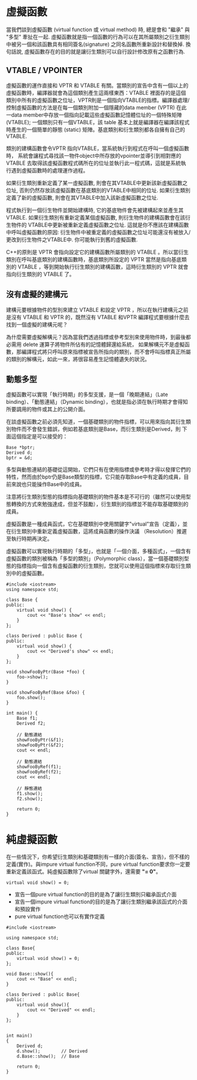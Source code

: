 # 虛擬函數

當我們談到虛擬函數 (virtual function 或 virtual method) 時, 總是會和 "繼承" 與 "多型" 牽扯在一起. 虛擬函數就是指一個函數的行為可以在其所屬類別之衍生類別中被另一個和該函數具有相同簽名(signature) 之同名函數所重新設計和替換掉. 換句話說, 虛擬函數存在的目的就是讓衍生類別可以自行設計修改原有之函數行為.

## VTABLE / VPOINTER

虛擬函數的運作直接和 VPTR 和 VTABLE 有關。當類別的宣告中含有一個以上的虛擬函數時，編譯器就會為這個類別產生這兩樣東西：VTABLE 裡面存的是這個類別中所有的虛擬函數之位址，VPTR則是一個指向VTABLE的指標。編譯器處理/控制虛擬函數的方法是在每一個類別附加一個隱藏的data member (VPTR) 在此一data member中存放一個指向記載這些虛擬函數記憶體位址的一個特殊矩陣(VTABLE); 一個類別只有一個VTABLE，該 table 基本上就是編譯器在編譯該程式時產生的一個簡單的靜態 (static) 矩陣。基底類別和衍生類別都各自擁有自己的VTABLE.

類別的建構函數會令VPTR 指向VTABLE，當系統執行到程式在呼叫一個虛擬函數時， 系統會讓程式尋找該一物件object中所存放的vpointer並導引到相對應的 VTABLE 去取得該虛擬函數程式碼所在的位址並執行此一程式碼，這就是系統執行遇到虛擬函數時的處理運作過程。

如果衍生類別重新定義了某一虛擬函數, 則會在其VTABLE中更新該新虛擬函數之位址, 否則仍然存放該虛擬函數在基底類別的VTABLE中相同的位址. 如果衍生類別定義了新的虛擬函數, 則會在其VTABLE中加入該新虛擬函數之位址.

程式執行到一個衍生物件並開始建構時, 它的基底物件會先被建構起來並產生其VTABLE. 如果衍生類別有重新定義某個虛擬函數, 則衍生物件的建構函數會在該衍生物件的 VTABLE中更新被重新定義虛擬函數之位址. 這就是你不應該在建構函數中呼叫虛擬函數的原因: 衍生物件中被重定義的虛擬函數之位址可能還沒有被放入/更改到衍生物件之VTABLE中. 你可能執行到舊的虛擬函數.

C++的原則是 VPTR 會指向設定它的建構函數所屬類別的 VTABLE 。所以當衍生類別在呼叫基底類別的建構函數時，基底類別所設定的 VPTR 當然是指向基底類別的 VTABLE ，等到開始執行衍生類別的建構函數，這時衍生類別的 VPTR 就會指向衍生類別的 VTABLE 了。

## 沒有虛擬的建構元

建構元要根據物件的型別來建立 VTABLE 和設定 VPTR ，所以在執行建構元之前是沒有 VTABLE 和 VPTR 的，既然沒有 VTABLE 和VPTR 編譯程式要根據什麼去找到一個虛擬的建構元呢？

為什麼需要虛擬解構元？因為當我們透過指標或參考型別來使用物件時，到最後都必需用 delete 運算子將物件所佔有的記憶體歸還給系統， 如果解構元不是虛擬函數，那編譯程式將只呼叫原來指標被宣告所指向的類別，而不會呼叫指標真正所屬的類別的解構元，如此一來，將很容易產生記憶體遺失的狀況。

## 動態多型

虛擬函數可以實現「執行時期」的多型支援，是一個「晚期連結」（Late binding）、「動態連結」（Dynamic binding），也就是指必須在執行時期才會得知所要調用的物件或其上的公開介面。  

在談虛擬函數之前必須先知道，一個基礎類別的物件指標，可以用來指向其衍生類別物件而不會發生錯誤，例如若基底類別是Base，而衍生類別是Derived，則 下面這個指定是可以接受的：
``` 
Base *bptr; 
Derived d; 
bptr = &d;
```
多型與動態連結的基礎從這開始，它們只有在使用指標或參考時才得以發揮它們的特性，然而由於bptr仍是Base類型的指標，它只能存取Base中有定義的成員，目前來說也只能操作Base中的成員。

注意將衍生類別型態的指標指向基礎類別的物件基本是不可行的（雖然可以使用型態轉換的方式來勉強達成，但並不鼓勵），衍生類別的指標並不能存取基礎類別的成員。 

虛擬函數是一種成員函式，它在基礎類別中使用關鍵字"virtual"宣告（定義），並在衍生類別中重新定義虛擬函數，這將成員函數的操作決議 （Resolution）推遲至執行時期再決定。

虛擬函數可以實現執行時期的「多型」，也就是「一個介面，多種函式」，一個含有虛擬函數的類別被稱為「多型的類別」（Polymorphic class），當一個基礎類別型態的指標指向一個含有虛擬函數的衍生類別，您就可以使用這個指標來存取衍生類別中的虛擬函數。
```
#include <iostream> 
using namespace std; 

class Base { 
public: 
    virtual void show() { 
        cout << "Base's show" << endl; 
    } 
}; 

class Derived : public Base { 
public: 
    virtual void show() {
        cout << "Derived's show" << endl; 
    } 
}; 

void showFooByPtr(Base *foo) {
    foo->show();
}

void showFooByRef(Base &foo) {
    foo.show();
}

int main() { 
    Base f1; 
    Derived f2; 

    // 動態連結
    showFooByPtr(&f1); 
    showFooByPtr(&f2);
    cout << endl;
 
    // 動態連結
    showFooByRef(f1); 
    showFooByRef(f2);
    cout << endl; 

    // 靜態連結
    f1.show(); 
    f2.show(); 

    return 0;
}
```

# 純虛擬函數

在一些情況下，你希望衍生類別和基礎類別有一樣的介面(簽名、宣告)，但不樣的定義(實作)。與impure virtual function不同，pure virtual function要求你一定要重新定義該函式。純虛擬函數除了virtual 關鍵字外，還需要 **"= 0"**。
```
virtual void show() = 0;
```

- 宣告一個pure virtual function的目的是為了讓衍生類別只繼承函式介面
- 宣告一個impure virtual function的目的是為了讓衍生類別繼承該函式的介面和預設實作
- pure virtual function也可以有實作定義

```
#include <iostream>

using namespace std;

class Base{
public:
    virtual void show() = 0;
};

void Base::show(){
    cout << "Base" << endl;
}

class Derived : public Base{
public:
    virtual void show(){
        cout << "Derived" << endl;
    }
};


int main()
{
    Derived d;
    d.show();        // Derived
    d.Base::show();  // Base

    return 0;
}
```